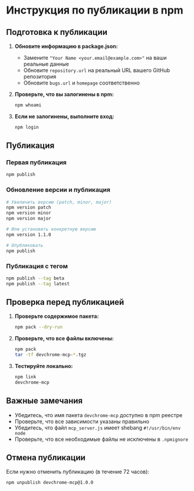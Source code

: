 # Инструкция по публикации в npm

## Подготовка к публикации

1. **Обновите информацию в package.json:**
   - Замените `"Your Name <your.email@example.com>"` на ваши реальные данные
   - Обновите `repository.url` на реальный URL вашего GitHub репозитория
   - Обновите `bugs.url` и `homepage` соответственно

2. **Проверьте, что вы залогинены в npm:**
   ```bash
   npm whoami
   ```

3. **Если не залогинены, выполните вход:**
   ```bash
   npm login
   ```

## Публикация

### Первая публикация
```bash
npm publish
```

### Обновление версии и публикация
```bash
# Увеличить версию (patch, minor, major)
npm version patch
npm version minor
npm version major

# Или установить конкретную версию
npm version 1.1.0

# Опубликовать
npm publish
```

### Публикация с тегом
```bash
npm publish --tag beta
npm publish --tag latest
```

## Проверка перед публикацией

1. **Проверьте содержимое пакета:**
   ```bash
   npm pack --dry-run
   ```

2. **Проверьте, что все файлы включены:**
   ```bash
   npm pack
   tar -tf devchrome-mcp-*.tgz
   ```

3. **Тестируйте локально:**
   ```bash
   npm link
   devchrome-mcp
   ```

## Важные замечания

- Убедитесь, что имя пакета `devchrome-mcp` доступно в npm реестре
- Проверьте, что все зависимости указаны правильно
- Убедитесь, что файл `mcp_server.js` имеет shebang `#!/usr/bin/env node`
- Проверьте, что все необходимые файлы не исключены в `.npmignore`

## Отмена публикации

Если нужно отменить публикацию (в течение 72 часов):
```bash
npm unpublish devchrome-mcp@1.0.0
``` 